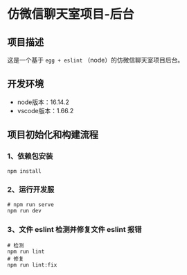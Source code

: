 # 仿微信聊天室项目-后台

## 项目描述

这是一个基于 `egg + eslint` （node）的仿微信聊天室项目后台。

## 开发环境

* node版本：16.14.2
* vscode版本：1.66.2

## 项目初始化和构建流程

### 1、依赖包安装

```shell
npm install
```

### 2、运行开发服

```shell
# npm run serve
npm run dev
```

### 3、文件 eslint 检测并修复文件 eslint 报错

```shell
# 检测
npm run lint
# 修复
npm run lint:fix
```
